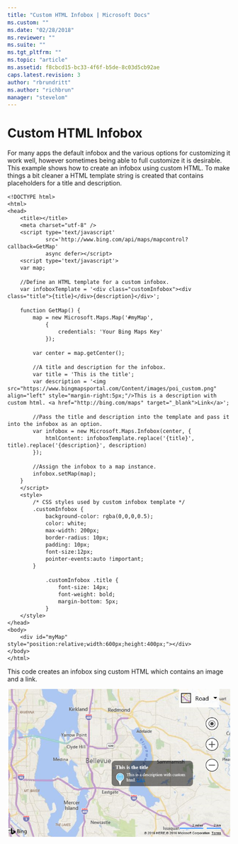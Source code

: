 ```yaml
---
title: "Custom HTML Infobox | Microsoft Docs"
ms.custom: ""
ms.date: "02/28/2018"
ms.reviewer: ""
ms.suite: ""
ms.tgt_pltfrm: ""
ms.topic: "article"
ms.assetid: f8cbcd15-bc33-4f6f-b5de-8c03d5cb92ae
caps.latest.revision: 3
author: "rbrundritt"
ms.author: "richbrun"
manager: "stevelom"
---
```

# Custom HTML Infobox
For many apps the default infobox and the various options for customizing it work well, however sometimes being able to full customize it is desirable. This example shows how to create an infobox using custom HTML. To make things a bit cleaner a HTML template string is created that contains placeholders for a title and description. 

```
<!DOCTYPE html>
<html>
<head>
    <title></title>
    <meta charset="utf-8" />
    <script type='text/javascript'
            src='http://www.bing.com/api/maps/mapcontrol?callback=GetMap'
            async defer></script>
    <script type='text/javascript'>
    var map;

    //Define an HTML template for a custom infobox.
    var infoboxTemplate = '<div class="customInfobox"><div class="title">{title}</div>{description}</div>';

    function GetMap() {
        map = new Microsoft.Maps.Map('#myMap',
            {
                credentials: 'Your Bing Maps Key'
            });

        var center = map.getCenter();

        //A title and description for the infobox.
        var title = 'This is the title';
        var description = '<img src="https://www.bingmapsportal.com/Content/images/poi_custom.png" align="left" style="margin-right:5px;"/>This is a description with custom html. <a href="http://bing.com/maps" target="_blank">Link</a>';

        //Pass the title and description into the template and pass it into the infobox as an option.
        var infobox = new Microsoft.Maps.Infobox(center, {
            htmlContent: infoboxTemplate.replace('{title}', title).replace('{description}', description)
        });

        //Assign the infobox to a map instance.
        infobox.setMap(map);
    }
    </script>
    <style>
        /* CSS styles used by custom infobox template */
        .customInfobox {
            background-color: rgba(0,0,0,0.5);
            color: white;
            max-width: 200px;
            border-radius: 10px;
            padding: 10px;
            font-size:12px;
            pointer-events:auto !important;
        }

            .customInfobox .title {
                font-size: 14px;
                font-weight: bold;
                margin-bottom: 5px;
            }
    </style>
</head>
<body>
    <div id="myMap" style="position:relative;width:600px;height:400px;"></div>
</body>
</html>
```

This code creates an infobox sing custom HTML which contains an image and a link.

![BMV8_CustomInfoboxExample](../v8-web-control/media/bmv8-custominfoboxexample2.png)